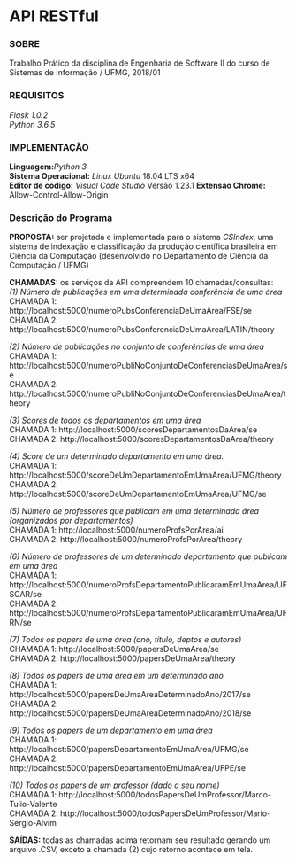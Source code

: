 # API RESTful

### SOBRE

Trabalho Prático da disciplina de Engenharia de Software II do curso de Sistemas de Informação / UFMG, 2018/01

### REQUISITOS

_Flask 1.0.2_  
_Python 3.6.5_
  
### IMPLEMENTAÇÃO

**Linguagem:**_Python 3_  
**Sistema Operacional:** _Linux Ubuntu_ 18.04 LTS x64  
**Editor de código:** _Visual Code Studio_ Versão 1.23.1
**Extensão Chrome:** Allow-Control-Allow-Origin  

### Descrição do Programa

**PROPOSTA:** ser projetada e implementada para o sistema *CSIndex*, uma sistema de indexação e classificação da produção científica brasileira em Ciência da Computação (desenvolvido no Departamento de Ciência da Computação / UFMG)

**CHAMADAS:** os serviços da API compreendem 10 chamadas/consultas:  
_(1) Número de publicações em uma determinada conferência de uma área_  
CHAMADA 1: http://localhost:5000/numeroPubsConferenciaDeUmaArea/FSE/se  
CHAMADA 2: http://localhost:5000/numeroPubsConferenciaDeUmaArea/LATIN/theory  

_(2) Número de publicações no conjunto de conferências de uma área_
CHAMADA 1: http://localhost:5000/numeroPubliNoConjuntoDeConferenciasDeUmaArea/se  
CHAMADA 2: http://localhost:5000/numeroPubliNoConjuntoDeConferenciasDeUmaArea/theory  

_(3) Scores de todos os departamentos em uma área_  
CHAMADA 1: http://localhost:5000/scoresDepartamentosDaArea/se  
CHAMADA 2: http://localhost:5000/scoresDepartamentosDaArea/theory  

_(4) Score de um determinado departamento em uma área._  
CHAMADA 1: http://localhost:5000/scoreDeUmDepartamentoEmUmaArea/UFMG/theory  
CHAMADA 2: http://localhost:5000/scoreDeUmDepartamentoEmUmaArea/UFMG/se

_(5) Número de professores que publicam em uma determinada área (organizados por departamentos)_  
CHAMADA 1: http://localhost:5000/numeroProfsPorArea/ai  
CHAMADA 2: http://localhost:5000/numeroProfsPorArea/theory  

_(6) Número de professores de um determinado departamento que publicam em uma área_  
CHAMADA 1: http://localhost:5000/numeroProfsDepartamentoPublicaramEmUmaArea/UFSCAR/se  
CHAMADA 2: http://localhost:5000/numeroProfsDepartamentoPublicaramEmUmaArea/UFRN/se  

_(7) Todos os papers de uma área (ano, título, deptos e autores)_  
CHAMADA 1: http://localhost:5000/papersDeUmaArea/se  
CHAMADA 2: http://localhost:5000/papersDeUmaArea/theory  

_(8) Todos os papers de uma área em um determinado ano_  
CHAMADA 1: http://localhost:5000/papersDeUmaAreaDeterminadoAno/2017/se  
CHAMADA 2: http://localhost:5000/papersDeUmaAreaDeterminadoAno/2018/se  

_(9) Todos os papers de um departamento em uma área_  
CHAMADA 1: http://localhost:5000/papersDepartamentoEmUmaArea/UFMG/se  
CHAMADA 2: http://localhost:5000/papersDepartamentoEmUmaArea/UFPE/se  

_(10) Todos os papers de um professor (dado o seu nome)_  
CHAMADA 1: http://localhost:5000/todosPapersDeUmProfessor/Marco-Tulio-Valente  
CHAMADA 2: http://localhost:5000/todosPapersDeUmProfessor/Mario-Sergio-Alvim  

**SAÍDAS:** todas as chamadas acima retornam seu resultado gerando um arquivo .CSV, exceto a chamada (2) cujo retorno acontece em tela.